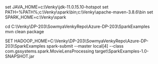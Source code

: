 set JAVA_HOME=c:\Venky\jdk-11.0.15.10-hotspot
set PATH=%PATH%;c:\Venky\spark\bin;c:\Venky\apache-maven-3.8.6\bin
set SPARK_HOME=c:\Venky\spark

cd C:\Venky\DP-203\SowmyaVenkyRepo\Azure-DP-203\SparkExamples
mvn clean package

SET HADOOP_HOME=C:\Venky\DP-203\SowmyaVenkyRepo\Azure-DP-203\SparkExamples
spark-submit --master local[4] --class com.gssystems.spark.MovieLensProcessing target\SparkExamples-1.0-SNAPSHOT.jar

